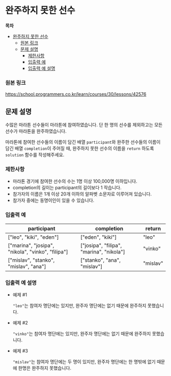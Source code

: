 # 완주하지 못한 선수

**목차**

- [완주하지 못한 선수](#완주하지-못한-선수)
    - [원본 링크](#원본-링크)
  - [문제 설명](#문제-설명)
    - [제한사항](#제한사항)
    - [입출력 예](#입출력-예)
    - [입출력 예 설명](#입출력-예-설명)

### 원본 링크

https://school.programmers.co.kr/learn/courses/30/lessons/42576

## 문제 설명

수많은 마라톤 선수들이 마라톤에 참여하였습니다. 단 한 명의 선수를 제외하고는 모든 선수가 마라톤을 완주하였습니다.

마라톤에 참여한 선수들의 이름이 담긴 배열 `participant`와 완주한 선수들의 이름이 담긴 배열 `completion`이 주어질 때, 완주하지 못한 선수의 이름을 `return` 하도록 `solution` 함수를 작성해주세요.

### 제한사항

- 마라톤 경기에 참여한 선수의 수는 1명 이상 100,000명 이하입니다.
- completion의 길이는 participant의 길이보다 1 작습니다.
- 참가자의 이름은 1개 이상 20개 이하의 알파벳 소문자로 이루어져 있습니다.
- 참가자 중에는 동명이인이 있을 수 있습니다.

### 입출력 예

| participant                                       | completion                               | return   |
| ------------------------------------------------- | ---------------------------------------- | -------- |
| ["leo", "kiki", "eden"]                           | ["eden", "kiki"]                         | "leo"    |
| ["marina", "josipa", "nikola", "vinko", "filipa"] | ["josipa", "filipa", "marina", "nikola"] | "vinko"  |
| ["mislav", "stanko", "mislav", "ana"]             | ["stanko", "ana", "mislav"]              | "mislav" |

### 입출력 예 설명

- 예제 #1

  `"leo"`는 참여자 명단에는 있지만, 완주자 명단에는 없기 때문에 완주하지 못했습니다.

- 예제 #2

  `"vinko"`는 참여자 명단에는 있지만, 완주자 명단에는 없기 때문에 완주하지 못했습니다.

- 예제 #3

  `"mislav"`는 참여자 명단에는 두 명이 있지만, 완주자 명단에는 한 명밖에 없기 때문에 한명은 완주하지 못했습니다.
